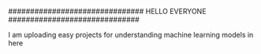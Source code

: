 ############################### HELLO EVERYONE ############################## 



I am uploading easy projects for understanding machine learning models in here

